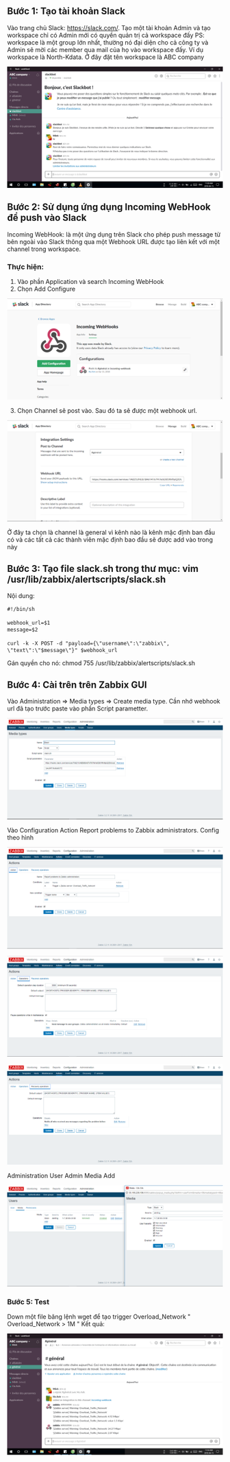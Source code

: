 ## Bước 1: Tạo tài khoản Slack
Vào trang chủ Slack: https://slack.com/. Tạo một tài khoản Admin và tạo workspace chỉ có Admin mới có quyền quản trị cả workspace đấy
PS: workspace là một group lớn nhất, thường nó đại diện cho cả công ty và Admin sẽ mời các member qua mail của họ vào workspace đấy. Ví dụ workspace là North-Kdata. Ở đây đặt tên workspace là ABC company

![](/image/s1.PNG)

## Bước 2: Sử dụng ứng dụng Incoming WebHook để push vào Slack

Incoming WebHook: là một ứng dụng trên Slack cho phép push message từ bên ngoài vào Slack thông qua một Webhook URL được tạo liên kết với một channel trong workspace.

### Thực hiện:
1. Vào phần Application và search Incoming WebHook
2. Chọn Add Configure

![](/image/s2.PNG)

3. Chọn Channel sẽ post vào. Sau đó ta sẽ được một webhook url. 

![](/image/s3.PNG)

Ở đây ta chọn là channel là general vì kênh nào là kênh mặc định ban đầu có và các tất cả các thành viên mặc định bao đầu sẽ được add vào trong này

## Bước 3: Tạo file slack.sh trong thư mục: vim /usr/lib/zabbix/alertscripts/slack.sh
 Nội dung: 
 
    #!/bin/sh

    webhook_url=$1
    message=$2

    curl -k -X POST -d "payload={\"username\":\"zabbix\", \"text\":\"$message\"}" $webhook_url
 
 Gán quyền cho nó: chmod 755 /usr/lib/zabbix/alertscripts/slack.sh
 
 ## Bước 4: Cài trên trên Zabbix GUI
 
 Vào Administration => Media types => Create media type. Cần nhớ webhook url đã tạo trước paste vào phần Script parametter.
 
 ![](/image/s4.PNG)
 
Vào Configuration Action Report problems to Zabbix administrators. Config theo hình 

![](/image/s5.PNG)

![](/image/s6.PNG)

![](/image/s7.PNG)

Administration User Admin Media Add 

![](/image/s8.PNG)

### Bước 5: Test 
Down một file băng lệnh wget để tạo trigger Overload_Network " Overload_Network > 1M "
Kết quả:

![](/image/s9.PNG)
